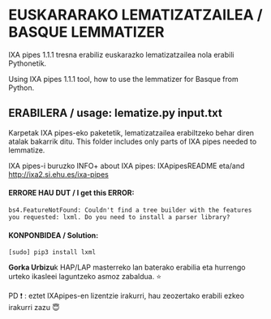 # EUSKARARAKO LEMATIZATZAILEA / BASQUE LEMMATIZER

IXA pipes 1.1.1 tresna erabiliz euskarazko lematizatzailea nola erabili Pythonetik.

Using IXA pipes 1.1.1 tool, how to use the lemmatizer for Basque from Python.

## ERABILERA / usage: lematize.py input.txt

Karpetak IXA pipes-eko paketetik, lematizatzailea erabiltzeko behar diren atalak bakarrik ditu.
This folder includes only parts of IXA pipes needed to lemmatize.

IXA pipes-i buruzko INFO+ about IXA pipes: IXApipesREADME eta/and http://ixa2.si.ehu.es/ixa-pipes


#### ERRORE HAU DUT / I get this ERROR:
```
bs4.FeatureNotFound: Couldn't find a tree builder with the features you requested: lxml. Do you need to install a parser library?
```
#### KONPONBIDEA / Solution:
```
[sudo] pip3 install lxml
```

**Gorka Urbizu**k HAP/LAP masterreko lan baterako erabilia eta hurrengo urteko ikasleei laguntzeko asmoz zabaldua. :star: 

PD :exclamation: : eztet IXApipes-en lizentzie irakurri, hau zeozertako erabili ezkeo irakurri zazu  :innocent:
